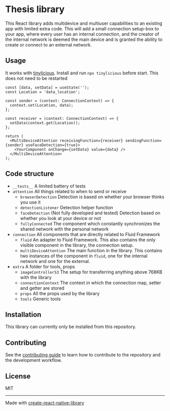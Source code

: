 # Thesis library

This React library adds multidevice and multiuser capabilities to an existing app with limited extra code.
This will add a small connection setup-box to your app, where every user has an internal connection, and the creator of the internal network is deemed the main device and is granted the ability to create or connect to an external network.

## Usage
It works with [tinylicious](https://fluidframework.com/docs/testing/tinylicious/).
Install and run `npx tinylicious` before start. This does not need to be restarted

```tsx
const [data, setData] = useState('');
const Location = 'data_location';

const sender = (context: ConnectionContext) => {
  context.set(Location, data);
};

const receiver = (context: ConnectionContext) => {
  setData(context.get(Location));
};

return (
  <MultiDeviceAttention receivingFunction={receiver} sendingFunction={sender} useFaceDetection={true}>
    <YourComponent onChange={setData} value={data} />
  </MultiDeviceAttention>
);
```

## Code structure
* `__tests__` A limited battery of tests
* `attention` All things related to when to send or receive
  * `browserDetection` Detection is based on whether your browser thinks you use it
  * `detectionListener` Detection helper function
  * `faceDetection` (Not fully developed and tested) Detection based on whether you look at your device or not
  * `fullyConnected` The component which constantly synchronizes the shared network with the personal network
* `connection` All components that are directly related to Fluid Framework
  * `fluid` An adapter to Fluid Framework. This also contains the only visible component in the library, the connection setup.
  * `multiDeviceAttention` The main function in the library. This contains two instances of the component in `fluid`, one for the internal network and one for the external.
* `extra` A folder for tools, props
  * `imageControllerS3` The setup for transferring anything above 768KB with the library
  * `connectionContext` The context in which the connection map, setter and getter are stored
  * `props` All the props used by the library
  * `tools` Generic tools

## Installation

This library can currently only be installed from this repository.

## Contributing

See the [contributing guide](CONTRIBUTING.md) to learn how to contribute to the repository and the development workflow.

## License

MIT

---

Made with [create-react-native-library](https://github.com/callstack/react-native-builder-bob)
